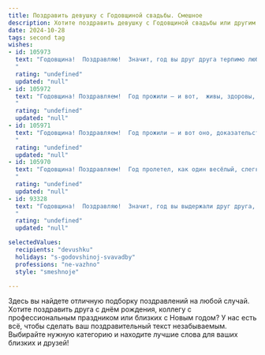 ```yaml
---
title: Поздравить девушку с Годовщиной свадьбы. Смешное
description: Хотите поздравить девушку с Годовщиной свадьбы или другим праздником? Наш ИИ создаст незабываемое поздравление, а вы обязательно выделитесь среди других.  
date: 2024-10-28
tags: second tag
wishes:
- id: 105973
  text: "Годовщина!  Поздравляю!  Значит, год вы друг друга терпимо любили,  не убили и даже не сильно измочалили!  Пусть дальше будет так же весело,  только с меньшим количеством посуды, разбитой в пылу страстей!  Счастья вам,  голуби! (ну или  два  чудо-юдо, если уж совсем честно).
  "
  rating: "undefined"
  updated: "null"
- id: 105972
  text: "Годовщина! Поздравляем!  Год прожили – и вот,  живы, здоровы, и, что немаловажно, всё ещё друг друга любите (ну, или хотя бы терпите с улыбкой).  Желаем вам и дальше счастливо доживать  до следующей годовщины,  без серьёзных бытовых конфликтов и с приличным запасом  шоколада!
  "
  rating: "undefined"
  updated: "null"
- id: 105971
  text: "Годовщина! Поздравляем!  Год прожили – и вот оно, доказательство, что вы друг друга ещё не убили (шутка, конечно, хотя… 😉).  Желаем вам и дальше так же славно ссориться, мириться и с несказанным удовольствием тратить деньги друг на друга!  Пусть ваша любовь будет ярче, чем скидки в \"Черную пятницу\", а совместная жизнь – веселее, чем утренний сериал про зомби!
  "
  rating: "undefined"
  updated: "null"
- id: 105970
  text: "Годовщина! Поздравляем!  Год пролетел, как один весёлый, слегка безумный, но безумно счастливый марафон по магазинам, ремонтам и неожиданным открытиям в характере друг друга.  Пусть следующий год будет таким же ярким, только с меньшим количеством скандалов на тему \"куда делась вторая носка?!\" и \"кто съел последний пирожок?!\"  Счастья вам, любви и терпения –  его всегда не хватает,  но зато  запас его смеха – безграничен!
  "
  rating: "undefined"
  updated: "null"
- id: 93328
  text: "Годовщина!  Поздравляю!  Значит, год вы выдержали друг друга, не сошли с ума и даже, кажется, по-прежнему любите!  Это достижение уровня \"пройти Дарк Соулс на максимальной сложности\".  Желаю вам ещё много-много таких лет,  чтобы были поводы вспоминать этот первый год как легкую прогулку по весеннему парку (ну, или хотя бы как \"легкий\" Дарк Соулс)!  Счастья, смеха и чтобы никогда не кончался ваш запас терпения (оно вам ещё очень пригодится!).
  "
  rating: "undefined"
  updated: "null"

selectedValues:
  recipients: "devushku"
  holidays: "s-godovshinoj-svavadby"
  professions: "ne-vazhno"
  style: "smeshnoje"

---
```


Здесь вы найдете отличную подборку поздравлений на любой случай. 
Хотите поздравить друга с днём рождения, коллегу с профессиональным праздником или близких с Новым годом? У нас есть всё, чтобы сделать ваш поздравительный текст незабываемым. Выбирайте нужную категорию и находите лучшие слова для ваших близких и друзей!
